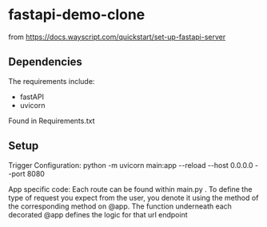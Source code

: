 # fastapi-demo-clone
from https://docs.wayscript.com/quickstart/set-up-fastapi-server

## Dependencies

The requirements include:
* fastAPI
* uvicorn

Found in Requirements.txt

## Setup

Trigger Configuration:
python -m uvicorn main:app --reload --host 0.0.0.0 --port 8080


App specific code:
Each route can be found within main.py .
To define the type of request you expect from the user, you denote it using the method of the corresponding method on @app.
The function underneath each decorated @app defines the logic for that url endpoint
